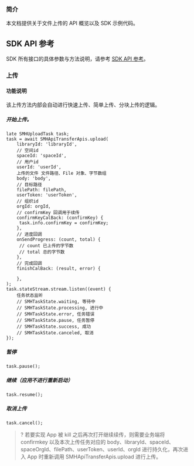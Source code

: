 ### 简介

本文档提供关于文件上传的 API 概览以及 SDK 示例代码。


## SDK API 参考

SDK 所有接口的具体参数与方法说明，请参考 [SDK API 参考](https://smh-sdk-doc-1253960454.cos.ap-guangzhou.myqcloud.com/flutter_api_doc/api/index.html)。

### 上传

#### 功能说明
该上传方法内部会自动进行快速上传、简单上传、分块上传的逻辑。

##### 开始上传。
```
late SMHUploadTask task;
task = await SMHApiTransferApis.upload(
    libraryId: 'libraryId',
    // 空间id
    spaceId: 'spaceId',
    // 用户id
    userId: 'userId',
    上传的文件 文件路径、File 对象、字节数组 
    body: 'body',
    // 目标路径
    filePath: filePath,
    userToken: 'userToken',
    // 组织id
    orgId: orgId,
    // confirmKey 回调用于续传
    confirmKeyCalBack: (confirmKey) {
     task.info.confirmKey = confirmKey;
    },
    // 进度回调
    onSendProgress: (count, total) {
     // count 已上传的字节数
     // total 总的字节数
    },
    // 完成回调
    finishCalBack: (result, error) {
    
    },
);
task.stateStream.stream.listen((event) {
    任务状态监听
    // SMHTaskState.waiting, 等待中
    // SMHTaskState.processing, 进行中
    // SMHTaskState.error, 任务错误
    // SMHTaskState.pause, 任务暂停
    // SMHTaskState.success, 成功
    // SMHTaskState.canceled, 取消
});
```
##### 暂停
```
task.pause();
```

##### 继续（应用不进行重新启动）
```
task.resume();
```

##### 取消上传
```
task.cancel();
```

>? 若要实现 App 被 kill 之后再次打开继续续传，则需要业务端将 confirmkey 以及本次上传任务对应的 body、libraryId、spaceId、spaceOrgId、filePath、userToken、userId、orgId 进行持久化，再次进入 App 时重新调用 SMHApiTransferApis.upload 进行上传。
